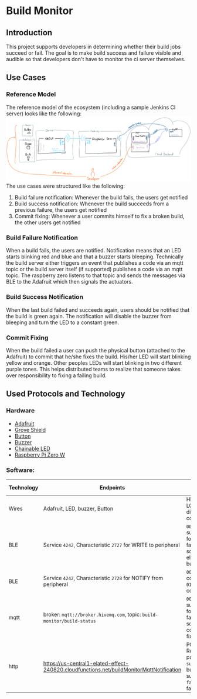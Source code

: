 # Build Monitor

## Introduction
This project supports developers in determining whether their build jobs succeed or fail. The goal is to make build success and failure visible and audible so that developers don't have to monitor the ci server themselves.

## Use Cases
### Reference Model
The reference model of the ecosystem (including a sample Jenkins CI server) looks like the following:
![Reference Model](./referenceModel.png)
The use cases were structured like the following:
1) Build failure notification: Whenever the build fails, the users get notified
2) Build success notification: Whenever the build succeeds from a previous failure, the users get notified
3) Commit fixing: Whenever a user commits himself to fix a broken build, the other users get notified

### Build Failure Notification
When a build fails, the users are notified. Notification means that an LED starts blinking red and blue and that a buzzer starts bleeping.
Technically the build server either triggers an event that publishes a code via an mqtt topic or the build server itself (if supported) publishes a code via an mqtt topic. The raspberry zero listens to that topic and sends the messages via BLE to the Adafruit which then signals the actuators.

### Build Success Notification
When the last build failed and succeeds again, users should be notified that the build is green again. The notification will disable the buzzer from bleeping and turn the LED to a constant green.

### Commit Fixing
When the build failed a user can push the physical button (attached to the Adafruit) to commit that he/she fixes the build. His/her LED will start blinking yellow and orange. Other peoples LEDs will start blinking in two different purple tones. This helps distributed teams to realize that someone takes over responsibility to fixing a failing build.

## Used Protocols and Technology

### Hardware
* [Adafruit](https://github.com/tamberg/fhnw-iot/wiki/Feather-nRF52840-Express)
* [Grove Shield](https://github.com/tamberg/fhnw-iot/wiki/Grove-Adapters#grove-shield-for-feather)
* [Button](https://github.com/tamberg/fhnw-iot/wiki/Grove-Sensors#button)
* [Buzzer](https://github.com/tamberg/fhnw-iot/wiki/Grove-Actuators#buzzer)
* [Chainable LED](https://github.com/tamberg/fhnw-iot/wiki/Grove-Actuators#chainable-rgb-led)
* [Raspberry Pi Zero W](https://github.com/tamberg/fhnw-iot/wiki/Raspberry-Pi-Zero-W)

### Software:
Technology  | Endpoints | Values | More information
----------- | --------- | ------ | ----------------
Wires | Adafruit, LED, buzzer, Button | HIGH and LOW, different colors | [Arduino Documentation](../Arduino/)
BLE         | Service `4242`, Characteristic `2727` for WRITE to peripheral | `00` for build success, `01` for build failure, `02` for someone else fixes build | [Arduino Documentation](../Arduino/)
BLE         | Service `4242`, Characteristic `2728` for NOTIFY from peripheral | `00` for no committment, `01` for fixing committment | [Nodejs Documentation](../Nodejs/) and [Arduino Documentation](../Arduino/)
mqtt        | broker: `mqtt://broker.hivemq.com`, topic: `build-monitor/build-status` | `00` for build success, `01` for build failure, `02` for some committed fixing | [Nodejs Documentation](../Nodejs/)
http        | https://us-central1-elated-effect-240820.cloudfunctions.net/buildMonitorMqttNotification | POST Request with payload `success` for build success, `failed` for failure | [GCP Function Documentation](../GCP/)
